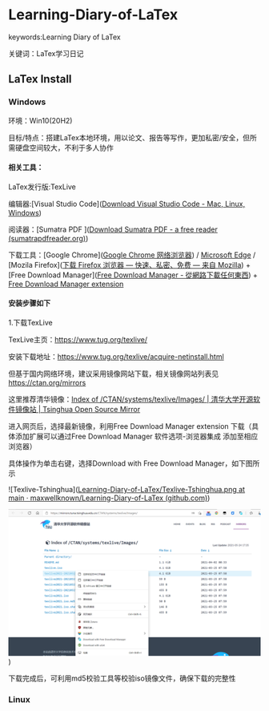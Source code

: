 # Learning-Diary-of-LaTex
keywords:Learning Diary of LaTex

关键词：LaTex学习日记
## LaTex Install
### Windows
环境：Win10(20H2)

目标/特点：搭建LaTex本地环境，用以论文、报告等写作，更加私密/安全，但所需硬盘空间较大，不利于多人协作

#### 相关工具：

LaTex发行版:TexLive  

编辑器:[Visual Studio Code]([Download Visual Studio Code - Mac, Linux, Windows](https://code.visualstudio.com/download))

阅读器：[Sumatra PDF ]([Download Sumatra PDF - a free reader (sumatrapdfreader.org)](https://www.sumatrapdfreader.org/download-free-pdf-viewer))

下载工具：[Google Chrome]([Google Chrome 网络浏览器](https://www.google.com/intl/zh-CN/chrome/)) / [Microsoft Edge](https://www.microsoft.com/en-us/edge) / [Mozila Firefox]([下载 Firefox 浏览器 — 快速、私密、免费 — 来自 Mozilla](https://www.mozilla.org/zh-CN/firefox/new/)) + [Free Download Manager]([Free Download Manager - 從網路下載任何東西](https://www.freedownloadmanager.org/zh/)) + [Free Download Manager extension](https://chrome.google.com/webstore/detail/free-download-manager/ahmpjcflkgiildlgicmcieglgoilbfdp)

#### 安装步骤如下

1.下载TexLive

TexLive主页：https://www.tug.org/texlive/

安装下载地址：https://www.tug.org/texlive/acquire-netinstall.html

但基于国内网络环境，建议采用镜像网站下载，相关镜像网站列表见
https://ctan.org/mirrors

这里推荐清华镜像：[Index of /CTAN/systems/texlive/Images/ | 清华大学开源软件镜像站 | Tsinghua Open Source Mirror](https://mirrors.tuna.tsinghua.edu.cn/CTAN/systems/texlive/Images/)

进入网页后，选择最新镜像，利用Free Download Manager extension 下载（具体添加扩展可以通过Free Download Manager 软件选项-浏览器集成 添加至相应浏览器）

具体操作为单击右键，选择Download with Free Download Manager，如下图所示

![Texlive-Tshinghua]([Learning-Diary-of-LaTex/Texlive-Tshinghua.png at main · maxwellknown/Learning-Diary-of-LaTex (github.com)](https://github.com/maxwellknown/Learning-Diary-of-LaTex/blob/main/pic/Texlive-Tshinghua.png))

![Texlive-Tshinghua](https://github.com/maxwellknown/Learning-Diary-of-LaTex/raw/main/pic/Texlive-Tshinghua.png))

下载完成后，可利用md5校验工具等校验iso镜像文件，确保下载的完整性

### Linux
